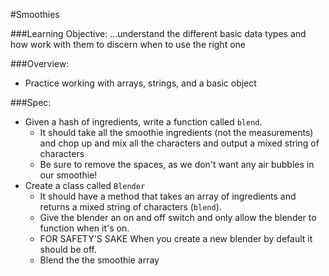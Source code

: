 #Smoothies

###Learning Objective: ...understand the different basic data types and how work with them to discern when to use the right one

###Overview:
* Practice working with arrays, strings, and a basic object

###Spec:
* Given a hash of ingredients, write a function called `blend`.
	* It should take all the smoothie ingredients (not the measurements) and chop up and mix all the characters and output a mixed string of characters
	* Be sure to remove the spaces, as we don't want any air bubbles in our smoothie!
* Create a class called `Blender`
	* It should have a method that takes an array of ingredients and returns a mixed string of characters (`blend`).
	* Give the blender an on and off switch and only allow the blender to function when it's on.
	* FOR SAFETY'S SAKE When you create a new blender by default it should be off.
	* Blend the the smoothie array

